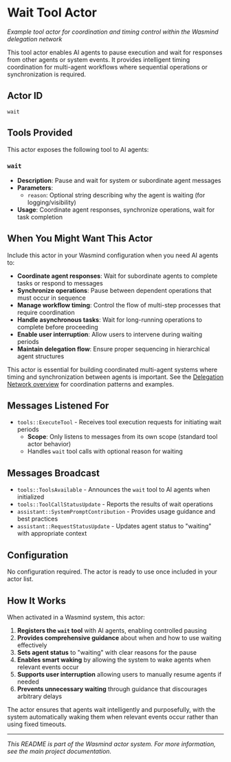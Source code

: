 # Wait Tool Actor

*Example tool actor for coordination and timing control within the Wasmind delegation network*

This tool actor enables AI agents to pause execution and wait for responses from other agents or system events. It provides intelligent timing coordination for multi-agent workflows where sequential operations or synchronization is required.

## Actor ID
`wait`

## Tools Provided

This actor exposes the following tool to AI agents:

### `wait`
- **Description**: Pause and wait for system or subordinate agent messages
- **Parameters**:
  - `reason`: Optional string describing why the agent is waiting (for logging/visibility)
- **Usage**: Coordinate agent responses, synchronize operations, wait for task completion

## When You Might Want This Actor

Include this actor in your Wasmind configuration when you need AI agents to:

- **Coordinate agent responses**: Wait for subordinate agents to complete tasks or respond to messages
- **Synchronize operations**: Pause between dependent operations that must occur in sequence
- **Manage workflow timing**: Control the flow of multi-step processes that require coordination
- **Handle asynchronous tasks**: Wait for long-running operations to complete before proceeding
- **Enable user interruption**: Allow users to intervene during waiting periods
- **Maintain delegation flow**: Ensure proper sequencing in hierarchical agent structures

This actor is essential for building coordinated multi-agent systems where timing and synchronization between agents is important. See the [Delegation Network overview](../../README.md) for coordination patterns and examples.

## Messages Listened For

- `tools::ExecuteTool` - Receives tool execution requests for initiating wait periods
  - **Scope**: Only listens to messages from its own scope (standard tool actor behavior)
  - Handles `wait` tool calls with optional reason for waiting

## Messages Broadcast

- `tools::ToolsAvailable` - Announces the `wait` tool to AI agents when initialized
- `tools::ToolCallStatusUpdate` - Reports the results of wait operations
- `assistant::SystemPromptContribution` - Provides usage guidance and best practices
- `assistant::RequestStatusUpdate` - Updates agent status to "waiting" with appropriate context

## Configuration

No configuration required. The actor is ready to use once included in your actor list.

## How It Works

When activated in a Wasmind system, this actor:

1. **Registers the `wait` tool** with AI agents, enabling controlled pausing
2. **Provides comprehensive guidance** about when and how to use waiting effectively
3. **Sets agent status** to "waiting" with clear reasons for the pause
4. **Enables smart waking** by allowing the system to wake agents when relevant events occur
5. **Supports user interruption** allowing users to manually resume agents if needed
6. **Prevents unnecessary waiting** through guidance that discourages arbitrary delays

The actor ensures that agents wait intelligently and purposefully, with the system automatically waking them when relevant events occur rather than using fixed timeouts.

---

*This README is part of the Wasmind actor system. For more information, see the main project documentation.*